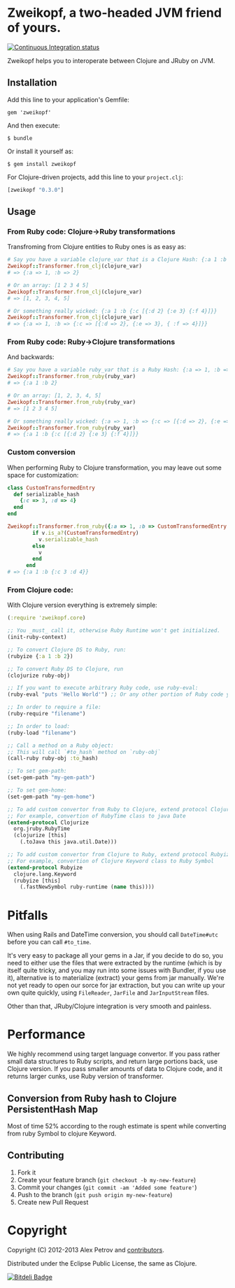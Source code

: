 # Zweikopf, a two-headed JVM friend of yours.
[![Continuous Integration status](https://secure.travis-ci.org/ifesdjeen/zweikopf.png)](http://travis-ci.org/ifesdjeen/zweikopf)

Zweikopf helps you to interoperate between Clojure and JRuby on JVM.

## Installation

Add this line to your application's Gemfile:

    gem 'zweikopf'

And then execute:

    $ bundle

Or install it yourself as:

    $ gem install zweikopf

For Clojure-driven projects, add this line to your `project.clj`:

```clojure
[zweikopf "0.3.0"]
```
## Usage

### From Ruby code: Clojure->Ruby transformations

Transfroming from Clojure entities to Ruby ones is as easy as:

```ruby
# Say you have a variable clojure_var that is a Clojure Hash: {:a 1 :b 2}
Zweikopf::Transformer.from_clj(clojure_var)
# => {:a => 1, :b => 2}

# Or an array: [1 2 3 4 5]
Zweikopf::Transformer.from_clj(clojure_var)
# => [1, 2, 3, 4, 5]

# Or something really wicked: {:a 1 :b {:c [{:d 2} {:e 3} {:f 4}]}}
Zweikopf::Transformer.from_clj(clojure_var)
# => {:a => 1, :b => {:c => [{:d => 2}, {:e => 3}, { :f => 4}]}}
```

### From Ruby code: Ruby->Clojure transformations

And backwards:

```ruby
# Say you have a variable ruby_var that is a Ruby Hash: {:a => 1, :b => 2}
Zweikopf::Transformer.from_ruby(ruby_var)
# => {:a 1 :b 2}

# Or an array: [1, 2, 3, 4, 5]
Zweikopf::Transformer.from_ruby(ruby_var)
# => [1 2 3 4 5]

# Or something really wicked: {:a => 1, :b => {:c => [{:d => 2}, {:e => 3}, { :f => 4}]}}
Zweikopf::Transformer.from_ruby(ruby_var)
# => {:a 1 :b {:c [{:d 2} {:e 3} {:f 4}]}}
```

### Custom conversion

When performing Ruby to Clojure transformation, you may leave out some space for customization:

```ruby
class CustomTransformedEntry
  def serializable_hash
    {:c => 3, :d => 4}
  end
end

Zweikopf::Transformer.from_ruby({:a => 1, :b => CustomTransformedEntry.new }) do |v|
        if v.is_a?(CustomTransformedEntry)
          v.serializable_hash
        else
          v
        end
      end
# => {:a 1 :b {:c 3 :d 4}}
```

### From Clojure code:

With Clojure version everything is extremely simple:

```clojure
(:require 'zweikopf.core)

;; You _must_ call it, otherwise Ruby Runtime won't get initialized.
(init-ruby-context)

;; To convert Clojure DS to Ruby, run:
(rubyize {:a 1 :b 2})

;; To convert Ruby DS to Clojure, run
(clojurize ruby-obj)

;; If you want to execute arbitrary Ruby code, use ruby-eval:
(ruby-eval "puts 'Hello World'") ;; Or any other portion of Ruby code you'd like to execute

;; In order to require a file:
(ruby-require "filename")

;; In order to load:
(ruby-load "filename")

;; Call a method on a Ruby object:
;; This will call `#to_hash` method on `ruby-obj`
(call-ruby ruby-obj :to_hash)

;; To set gem-path:
(set-gem-path "my-gem-path")

;; To set gem-home:
(set-gem-path "my-gem-home")

;; To add custom convertor from Ruby to Clojure, extend protocol Clojurize
;; For example, convertion of RubyTime class to java Date
(extend-protocol Clojurize
  org.jruby.RubyTime
  (clojurize [this]
    (.toJava this java.util.Date)))

;; To add custom convertor from Clojure to Ruby, extend protocol Rubyize
;; For example, convertion of Clojure Keyword class to Ruby Symbol
(extend-protocol Rubyize
  clojure.lang.Keyword
  (rubyize [this]
    (.fastNewSymbol ruby-runtime (name this))))
```

# Pitfalls

When using Rails and DateTime conversion, you should call `DateTime#utc` before you can call `#to_time`.

It's very easy to package all your gems in a Jar, if you decide to do so, you need to either use
the files that were extracted by the runtime (which is by itself quite tricky, and you may run into
some issues with Bundler, if you use it), alternative is to materialize (extract) your gems from
jar manually. We're not yet ready to open our sorce for jar extraction, but you can write up your
own quite quickly, using `FileReader`, `JarFile` and `JarInputStream` files.

Other than that, JRuby/Clojure integration is very smooth and painless.

# Performance

We highly recommend using target language convertor. If you pass rather small data structures to Ruby scripts,
and return large portions back, use Clojure version. If you pass smaller amounts of data to Clojure code,
and it returns larger cunks, use Ruby version of transformer.

## Conversion from Ruby hash to Clojure PersistentHash Map

Most of time 52% according to the rough estimate is spent while converting from ruby Symbol to clojure Keyword.

## Contributing

1. Fork it
2. Create your feature branch (`git checkout -b my-new-feature`)
3. Commit your changes (`git commit -am 'Added some feature'`)
4. Push to the branch (`git push origin my-new-feature`)
5. Create new Pull Request

# Copyright

Copyright (C) 2012-2013 Alex Petrov and [contributors](https://github.com/ifesdjeen/zweikopf/graphs/contributors).

Distributed under the Eclipse Public License, the same as Clojure.


[![Bitdeli Badge](https://d2weczhvl823v0.cloudfront.net/ifesdjeen/zweikopf/trend.png)](https://bitdeli.com/free "Bitdeli Badge")


